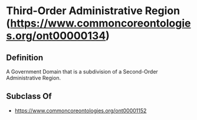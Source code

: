 # Third-Order Administrative Region (https://www.commoncoreontologies.org/ont00000134)

## Definition
A Government Domain that is a subdivision of a Second-Order Administrative Region.

## Subclass Of
- https://www.commoncoreontologies.org/ont00001152


